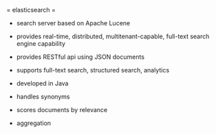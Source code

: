 = elasticsearch =

- search server based on Apache Lucene
- provides real-time, distributed, multitenant-capable, full-text search engine capability
- provides RESTful api using JSON documents
- supports full-text search, structured search, analytics
- developed in Java

- handles synonyms
- scores documents by relevance
- aggregation

